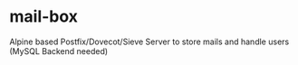 # mail-box
Alpine based Postfix/Dovecot/Sieve Server to store mails and handle users (MySQL Backend needed)
